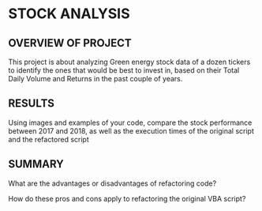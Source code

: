 # STOCK ANALYSIS

## OVERVIEW OF PROJECT

This project is about analyzing Green energy stock data of a dozen tickers to identify the ones that would be best to invest in, based on their Total Daily Volume and Returns in the past couple of years.

## RESULTS

Using images and examples of your code, compare the stock performance between 2017 and 2018, as well as the execution times of the original script and the refactored script

## SUMMARY

What are the advantages or disadvantages of refactoring code?

How do these pros and cons apply to refactoring the original VBA script?
